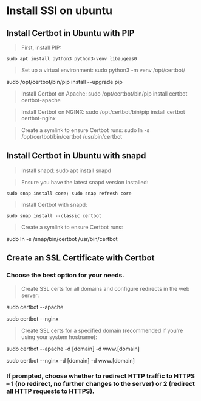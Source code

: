 ﻿# Install SSl on ubuntu

## Install Certbot in Ubuntu with PIP

> First, install PIP:
``` 
sudo apt install python3 python3-venv libaugeas0

```
> Set up a virtual environment:
sudo python3 -m venv /opt/certbot/

sudo /opt/certbot/bin/pip install --upgrade pip

> Install Certbot on Apache:
sudo /opt/certbot/bin/pip install certbot certbot-apache

> Install Certbot on NGINX:
sudo /opt/certbot/bin/pip install certbot certbot-nginx

> Create a symlink to ensure Certbot runs:
sudo ln -s /opt/certbot/bin/certbot /usr/bin/certbot

## Install Certbot in Ubuntu with snapd

> Install snapd:
sudo apt install snapd

> Ensure you have the latest snapd version installed:
```
sudo snap install core; sudo snap refresh core

```

> Install Certbot with snapd:
```
sudo snap install --classic certbot
```
> Create a symlink to ensure Certbot runs:

sudo ln -s /snap/bin/certbot /usr/bin/certbot

## Create an SSL Certificate with Certbot

### Choose the best option for your needs.

> Create SSL certs for all domains and configure redirects in the web server:

sudo certbot --apache

sudo certbot --nginx

> Create SSL certs for a specified domain (recommended if you’re using your system hostname):

sudo certbot --apache -d [domain] -d www.[domain]

sudo certbot --nginx -d [domain] -d www.[domain]

### If prompted, choose whether to redirect HTTP traffic to HTTPS – 1 (no redirect, no further changes to the server) or 2 (redirect all HTTP requests to HTTPS).
